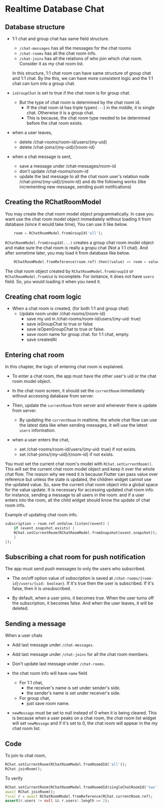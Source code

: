 # Realtime Database Chat





## Database structure


- 1:1 chat and group chat has same field structure.
  - `/chat-messages` has all the messages for the chat rooms
  - `/chat-rooms` has all the chat room info.
  - `/chat-joins` has all the relations of who join which chat room. Consider it as my chat room list.

  In this structure, 1:1 chat room can have same structure of group chat and 1:1 chat. By the this, we can have more consistent logic and the 1:1 chat can turn into a group chat.

- `isGroupChat` is set to true if the chat room is for group chat.
  - But the type of chat room is determined by the chat room id.
    - If the chat room id has triple typen(`---`) in the middle, it is single chat. Otherwise it is a group chat.
    - This is because, the chat room type needed to be determined before the chat room exists.



- when a user leaves,
	- delete /chat-rooms/room-id/users/{my-uid}
	- delete /chat-joins/{my-uid}/{room-id}

- when a chat message is sent,
	- save a message under /chat-messages/room-id
	- don't update /chat-rooms/room-id
	- update the last message to all the chat room user's relation node /chat-joins/{my-uid}/{room-id} and do the following works (like incrementing new message, sending push notifications)







## Creating the RChatRoomModel


You may create the chat room model object programmatically. In case you want use the chat room model object immediately without loading it from database (since it would take time), You can use it like below.

```dart
    room = RChatRoomModel.fromGroupId('all');
```

`RChatRoomModel.fromGroupId(...)` creates a group chat room model object and make sure the chat room is really a gropu chat (Not a 1:1 chat). And after sometime later, you may load it from database like below.

```dart
    RChatRoomModel.fromReference(room.ref).then((value) => room = value);
```

The chat room object created by `RChatRoomModel.fromGroupId` or `RChatRoomModel.fromUid` is incomplete. For isntance, it does not have `users` field. So, you would loading it when you need it.




## Creating chat room logic


- When a chat room is created, (for both 1:1 and group chat)
  - Update room under /chat-rooms/{room-id}
    - save my uid in /chat-rooms/room-id/users/{my-uid: true}
	- save isGroupChat to true or false
	- save isOpenGroupChat to true or false.
	- save room name for group chat. for 1:1 chat, empty.
	- save createdAt



## Entering chat room

In this chapter, the logic of entering chat room is explained.


- To enter a chat room, the app must have the other user's uid or the chat room model object.

- In the chat room screen, it should set the `currentRoom` immediately without accessing database from server.

- Then, update the `currentRoom` from server and whenever there is update from server.
  - By updating the `currentRoom` in realtime, the whole chat flow can use the latest data like when sending messages, it will use the latest `users` information.


- when a user enters the chat,
	- set /chat-rooms/room-id/users/{my-uid: true} if not exists.
	- set /chat-joins/{my-uid}/{room-id} if not exists.








You must set the current chat room's model with `RChat.setCurrentRoom()`. This will set the current chat room model object and keep it over the whole chat flow. The reason why we need it is because Flutter can pass value over reference but unless the state is updated, the children widget cannot use the updated value. So, save the current chat room object into a global space for the value update. It is necessary for accessing updated chat room info. for instance, sending a message to all users in the room. and if a user enters into the room, all the child widget should know the update of chat room info.

Example of updating chat room info.

```dart
subscription = room.ref.onValue.listen((event) {
	if (event.snapshot.exists) {
	RChat.setCurrentRoom(RChatRoomModel.fromSnapshot(event.snapshot));
	}
});
```

## Subscribing a chat room for push notification

The app must send push messages to only the users who subscribed.


- The on/off option value of subscription is saved at `/chat-rooms/{room-id}/users/{uid: boolean}`. If it's true then the user is subscribed. If it's false, then it is unsubscribed.


- By default, when a user joins, it becomes true. When the user turns off the subscription, it becomes false. And when the user leaves, it will be deleted.





## Sending a message


When a user chats

- Add last message under `/chat-messages`.
- Add last message under `/chat-joins` for all the chat room members.
- Don't update last message under `/chat-rooms`.
- the chat room info will have `name` field
  - For 1:1 chat,
    - the receiver's name is set under sender's side.
    - the sender's name is set under receiver's side.
  - For group chat,
    - just save room name.



- `newMessage` must be set to null instead of 0 when it is being cleared. This is because when a user peaks on a chat room, the chat room list widget will set `newMessage` and if it's set to 0, the chat room will appear in the my chat room list.









## Code


To join to chat room,

```dart
RChat.setCurrentRoom(RChatRoomModel.fromRoomdId('all'));
RChat.joinRoom();
```

To verify

```dart
RChat.setCurrentRoom(RChatRoomModel.fromRoomdId(singleChatRoomId('two')));
await RChat.joinRoom();
final r = await RChatRoomModel.fromReference(RChat.currentRoom.ref);
assert(r.users != null && r.users!.length == 2);
```